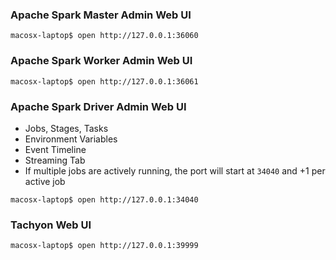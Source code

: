 ### Apache Spark Master Admin Web UI
```
macosx-laptop$ open http://127.0.0.1:36060
```

### Apache Spark Worker Admin Web UI
```
macosx-laptop$ open http://127.0.0.1:36061
```

### Apache Spark Driver Admin Web UI
* Jobs, Stages, Tasks
* Environment Variables
* Event Timeline
* Streaming Tab
* If multiple jobs are actively running, the port will start at `34040` and +1 per active job
```
macosx-laptop$ open http://127.0.0.1:34040
```

### Tachyon Web UI
```
macosx-laptop$ open http://127.0.0.1:39999
```
